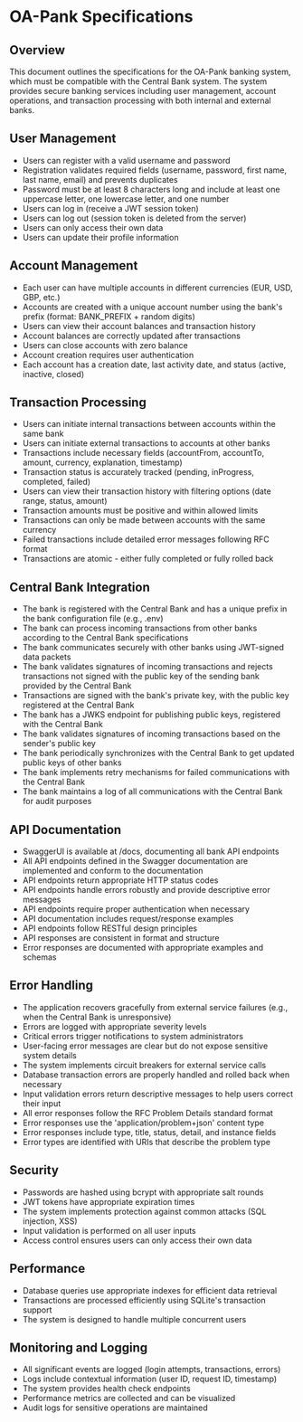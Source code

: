 # OA-Pank Specifications

## Overview
This document outlines the specifications for the OA-Pank banking system, which must be compatible with the Central Bank system. The system provides secure banking services including user management, account operations, and transaction processing with both internal and external banks.

## User Management
- Users can register with a valid username and password
- Registration validates required fields (username, password, first name, last name, email) and prevents duplicates
- Password must be at least 8 characters long and include at least one uppercase letter, one lowercase letter, and one number
- Users can log in (receive a JWT session token)
- Users can log out (session token is deleted from the server)
- Users can only access their own data
- Users can update their profile information

## Account Management
- Each user can have multiple accounts in different currencies (EUR, USD, GBP, etc.)
- Accounts are created with a unique account number using the bank's prefix (format: BANK_PREFIX + random digits)
- Users can view their account balances and transaction history
- Account balances are correctly updated after transactions
- Users can close accounts with zero balance
- Account creation requires user authentication
- Each account has a creation date, last activity date, and status (active, inactive, closed)

## Transaction Processing
- Users can initiate internal transactions between accounts within the same bank
- Users can initiate external transactions to accounts at other banks
- Transactions include necessary fields (accountFrom, accountTo, amount, currency, explanation, timestamp)
- Transaction status is accurately tracked (pending, inProgress, completed, failed)
- Users can view their transaction history with filtering options (date range, status, amount)
- Transaction amounts must be positive and within allowed limits
- Transactions can only be made between accounts with the same currency
- Failed transactions include detailed error messages following RFC  format
- Transactions are atomic - either fully completed or fully rolled back

## Central Bank Integration
- The bank is registered with the Central Bank and has a unique prefix in the bank configuration file (e.g., .env)
- The bank can process incoming transactions from other banks according to the Central Bank specifications
- The bank communicates securely with other banks using JWT-signed data packets
- The bank validates signatures of incoming transactions and rejects transactions not signed with the public key of the sending bank provided by the Central Bank
- Transactions are signed with the bank's private key, with the public key registered at the Central Bank
- The bank has a JWKS endpoint for publishing public keys, registered with the Central Bank
- The bank validates signatures of incoming transactions based on the sender's public key
- The bank periodically synchronizes with the Central Bank to get updated public keys of other banks
- The bank implements retry mechanisms for failed communications with the Central Bank
- The bank maintains a log of all communications with the Central Bank for audit purposes

## API Documentation
- SwaggerUI is available at /docs, documenting all bank API endpoints
- All API endpoints defined in the Swagger documentation are implemented and conform to the documentation
- API endpoints return appropriate HTTP status codes
- API endpoints handle errors robustly and provide descriptive error messages
- API endpoints require proper authentication when necessary
- API documentation includes request/response examples
- API endpoints follow RESTful design principles
- API responses are consistent in format and structure
- Error responses are documented with appropriate examples and schemas

## Error Handling
- The application recovers gracefully from external service failures (e.g., when the Central Bank is unresponsive)
- Errors are logged with appropriate severity levels
- Critical errors trigger notifications to system administrators
- User-facing error messages are clear but do not expose sensitive system details
- The system implements circuit breakers for external service calls
- Database transaction errors are properly handled and rolled back when necessary
- Input validation errors return descriptive messages to help users correct their input
- All error responses follow the RFC Problem Details standard format
- Error responses use the 'application/problem+json' content type
- Error responses include type, title, status, detail, and instance fields
- Error types are identified with URIs that describe the problem type

## Security
- Passwords are hashed using bcrypt with appropriate salt rounds
- JWT tokens have appropriate expiration times
- The system implements protection against common attacks (SQL injection, XSS)
- Input validation is performed on all user inputs
- Access control ensures users can only access their own data

## Performance
- Database queries use appropriate indexes for efficient data retrieval
- Transactions are processed efficiently using SQLite's transaction support
- The system is designed to handle multiple concurrent users

## Monitoring and Logging
- All significant events are logged (login attempts, transactions, errors)
- Logs include contextual information (user ID, request ID, timestamp)
- The system provides health check endpoints
- Performance metrics are collected and can be visualized
- Audit logs for sensitive operations are maintained